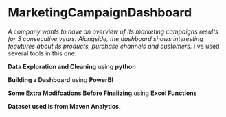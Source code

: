 # MarketingCampaignDashboard
*A company wants to have an overview of its marketing campaigns results for 3 consecutive years. Alongside, the dashboard shows interesting feautures about its products, purchase channels and customers.*
I've used several tools in this one:

**Data Exploration and Cleaning** using **python**

**Building a Dashboard** using **PowerBI**

**Some Extra Modifcations Before Finalizing** using **Excel Functions**

**Dataset used is from Maven Analytics.**
